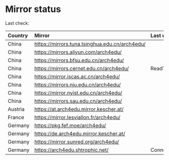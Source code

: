 <script src="./time.js"></script>
# Mirror status
Last check: <script type="text/javascript">localize(1760085112.629903);</script>

|Country|Mirror|Last update|
|:------|:-----|:----------|
|China|https://mirrors.tuna.tsinghua.edu.cn/arch4edu/|<script type="text/javascript">localize(1760078922);</script>|
|China|https://mirrors.aliyun.com/arch4edu/|<script type="text/javascript">localize(1760035387);</script>|
|China|https://mirrors.bfsu.edu.cn/arch4edu/|<script type="text/javascript">localize(1760035387);</script>|
|China|https://mirrors.cernet.edu.cn/arch4edu/|ReadTimeout|
|China|https://mirror.iscas.ac.cn/arch4edu/|<script type="text/javascript">localize(1760035387);</script>|
|China|https://mirrors.nju.edu.cn/arch4edu/|<script type="text/javascript">localize(1760035387);</script>|
|China|https://mirror.nyist.edu.cn/arch4edu/|<script type="text/javascript">localize(1760035387);</script>|
|China|https://mirrors.sau.edu.cn/arch4edu/|<script type="text/javascript">localize(1756795646);</script>|
|Austria|https://at.arch4edu.mirror.kescher.at/|<script type="text/javascript">localize(1760035387);</script>|
|France|https://mirror.lesviallon.fr/arch4edu/|<script type="text/javascript">localize(1760035387);</script>|
|Germany|https://pkg.fef.moe/arch4edu/|<script type="text/javascript">localize(1760035387);</script>|
|Germany|https://de.arch4edu.mirror.kescher.at/|<script type="text/javascript">localize(1760035387);</script>|
|Germany|https://mirror.sunred.org/arch4edu/|<script type="text/javascript">localize(1760035387);</script>|
|Germany|https://arch4edu.shtrophic.net/|ConnectionError|

<script src="./tablefilter/tablefilter.js"></script>
<script src="./table.js"></script>